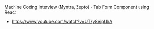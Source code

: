 Machine Coding Interview (Myntra, Zepto) - Tab Form Component using React
- https://www.youtube.com/watch?v=UTky8eipUhA

